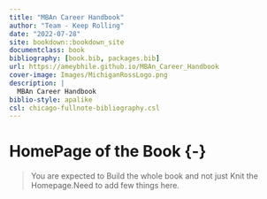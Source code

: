 ```yaml
--- 
title: "MBAn Career Handbook"
author: "Team - Keep Rolling"
date: "2022-07-28"
site: bookdown::bookdown_site
documentclass: book
bibliography: [book.bib, packages.bib]
url: https://ameybhile.github.io/MBAn_Career_Handbook
cover-image: Images/MichiganRossLogo.png
description: |
  MBAn Career Handbook 
biblio-style: apalike
csl: chicago-fullnote-bibliography.csl
---
```


# HomePage of the Book {-}

>You are expected to Build the whole book and not just Knit the Homepage.Need to add few things here.

